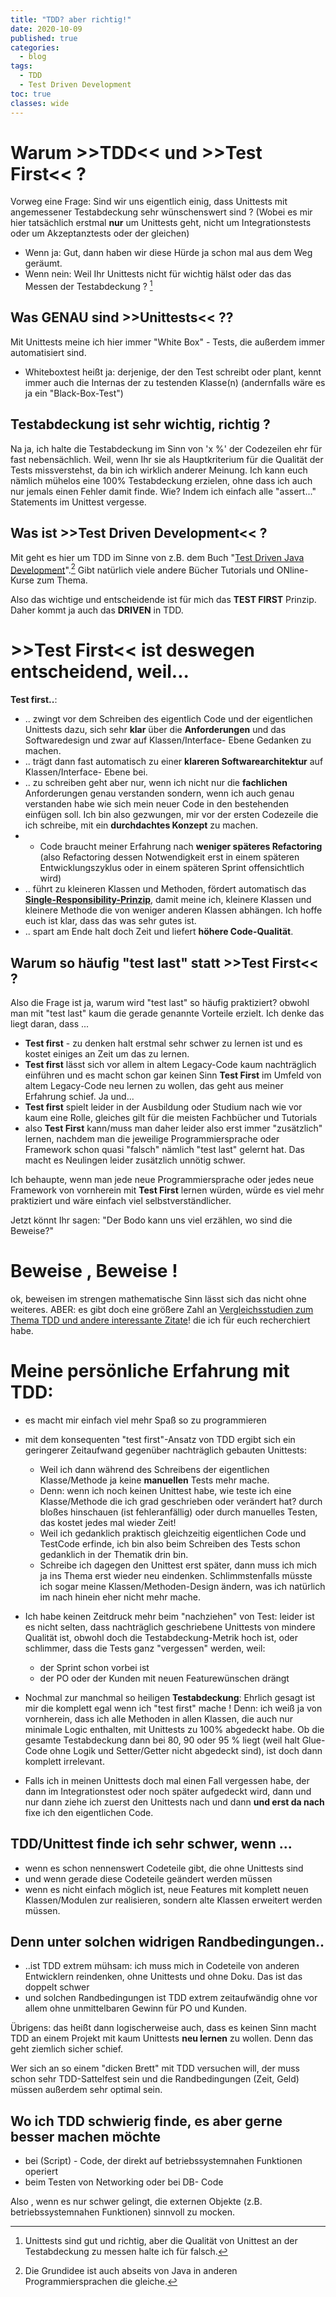 ```yaml
---
title: "TDD? aber richtig!"
date: 2020-10-09
published: true
categories:
  - blog
tags:
  - TDD
  - Test Driven Development
toc: true
classes: wide
---
```


# Warum >>TDD<< und >>Test First<< ?

Vorweg eine Frage: Sind wir uns eigentlich einig, dass Unittests mit angemessener
Testabdeckung sehr wünschenswert sind ? (Wobei es mir hier tatsächlich erstmal **nur**
um Unittests geht, nicht um Integrationstests oder um Akzeptanztests oder der
gleichen)

- Wenn ja: Gut, dann haben wir diese Hürde ja schon mal aus dem Weg geräumt.
- Wenn nein: Weil Ihr Unittests nicht für wichtig hälst oder das das Messen der Testabdeckung ? [^1]

## Was **GENAU** sind >>Unittests<< ??

Mit Unittests meine ich hier immer "White Box" - Tests, die außerdem immer automatisiert sind.

- Whiteboxtest heißt ja: derjenige, der den Test schreibt oder plant, kennt immer auch die Internas der zu testenden Klasse(n) (andernfalls wäre es ja ein "Black-Box-Test")

## Testabdeckung ist sehr wichtig, richtig ?

Na ja, ich halte die Testabdeckung im Sinn von 'x %' der Codezeilen ehr für fast nebensächlich. Weil, wenn Ihr sie als Hauptkriterium für die Qualität der Tests missverstehst, da bin ich wirklich anderer Meinung. Ich kann euch nämlich mühelos eine 100% Testabdeckung erzielen, ohne dass ich auch nur jemals einen Fehler damit finde. Wie? Indem ich einfach alle "assert..." Statements im Unittest vergesse.

## Was ist >>Test Driven Development<< ?

Mit geht es hier um TDD im Sinne von z.B. dem Buch "[Test Driven Java Development](https://www.packtpub.com/product/test-driven-java-development-second-edition/9781788836111)".[^2] Gibt natürlich viele andere Bücher Tutorials und ONline-Kurse zum Thema.

Also das wichtige und entscheidende ist für mich das **TEST FIRST** Prinzip. Daher kommt ja auch das **DRIVEN** in TDD.

# >>Test First<< ist deswegen entscheidend, weil...

**Test first..**:

- .. zwingt vor dem Schreiben des eigentlich Code und der eigentlichen Unittests dazu, sich sehr **klar** über die **Anforderungen** und das Softwaredesign und zwar auf Klassen/Interface- Ebene Gedanken zu machen.
- .. trägt dann fast automatisch zu einer **klareren Softwarearchitektur** auf Klassen/Interface- Ebene bei.
- .. zu schreiben geht aber nur, wenn ich nicht nur die **fachlichen** Anforderungen genau verstanden sondern, wenn ich auch genau verstanden habe wie sich mein neuer Code in den bestehenden einfügen soll. Ich bin also gezwungen, mir vor der ersten Codezeile die ich schreibe, mit ein **durchdachtes Konzept** zu machen.
- - Code braucht meiner Erfahrung nach **weniger späteres Refactoring** (also Refactoring dessen Notwendigkeit erst in einem späteren Entwicklungszyklus oder in einem späteren Sprint offensichtlich wird)
- .. führt zu kleineren Klassen und Methoden, fördert automatisch das **[Single-Responsibility-Prinzip](https://de.wikipedia.org/wiki/Single-Responsibility-Prinzip)**, damit meine ich, kleinere Klassen und kleinere Methode die von weniger anderen Klassen abhängen. Ich hoffe euch ist klar, dass das was sehr gutes ist.
- .. spart am Ende halt doch Zeit und liefert **höhere Code-Qualität**.

## Warum so häufig "test last" statt >>Test First<< ?

Also die Frage ist ja, warum wird "test last" so häufig praktiziert? obwohl man mit "test last" kaum die gerade genannte Vorteile erzielt.
Ich denke das liegt daran, dass ...

- **Test first** - zu denken halt erstmal sehr schwer zu lernen ist und es kostet einiges an Zeit um das zu lernen.
- **Test first** lässt sich vor allem in altem Legacy-Code kaum nachträglich einführen und es macht schon gar keinen Sinn **Test First** im Umfeld von altem Legacy-Code neu lernen zu wollen, das geht aus meiner Erfahrung schief. Ja und...
- **Test first** spielt leider in der Ausbildung oder Studium nach wie vor kaum eine Rolle, gleiches gilt für die meisten Fachbücher und Tutorials
- also **Test First** kann/muss man daher leider also erst immer "zusätzlich" lernen, nachdem man die jeweilige Programmiersprache oder Framework schon quasi "falsch" nämlich "test last" gelernt hat. Das macht es Neulingen leider zusätzlich unnötig schwer.

Ich behaupte, wenn man jede neue Programmiersprache oder jedes neue Framework von vornherein mit **Test First** lernen würden, würde es viel mehr praktiziert und wäre einfach viel selbstverständlicher.

Jetzt könnt Ihr sagen: "Der Bodo kann uns viel erzählen, wo sind die Beweise?"

# Beweise , Beweise !

ok, beweisen im strengen mathematische Sinn lässt sich das nicht ohne weiteres. ABER: es gibt doch eine größere Zahl an [Vergleichsstudien zum Thema TDD und andere interessante Zitate](../Literaturrecherche-TDD)! die ich für euch recherchiert habe.

# Meine persönliche Erfahrung mit TDD:

- es macht mir einfach viel mehr Spaß so zu programmieren
- mit dem konsequenten "test first"-Ansatz von TDD ergibt sich ein
  geringerer Zeitaufwand gegenüber nachträglich gebauten Unittests:
  - Weil ich dann während des Schreibens der eigentlichen
    Klasse/Methode ja keine **manuellen** Tests mehr mache.
  - Denn: wenn ich noch keinen Unittest habe, wie teste ich eine
    Klasse/Methode die ich grad geschrieben oder verändert hat?
    durch bloßes hinschauen (ist fehleranfällig) oder durch
    manuelles Testen, das kostet jedes mal wieder Zeit!
  - Weil ich gedanklich praktisch gleichzeitig eigentlichen Code und TestCode erfinde, ich bin also beim Schreiben des Tests schon gedanklich in der Thematik drin bin.
  - Schreibe ich dagegen den Unittest erst später, dann muss ich
    mich ja ins Thema erst wieder neu eindenken. Schlimmstenfalls
    müsste ich sogar meine Klassen/Methoden-Design ändern, was ich
    natürlich im nach hinein eher nicht mehr mache.
- Ich habe keinen Zeitdruck mehr beim "nachziehen" von Test: leider ist es nicht selten, dass nachträglich geschriebene Unittests von mindere Qualität ist, obwohl doch die Testabdeckung-Metrik hoch ist, oder schlimmer, dass die Tests ganz "vergessen" werden, weil:

  - der Sprint schon vorbei ist
  - der PO oder der Kunden mit neuen Featurewünschen drängt

- Nochmal zur manchmal so heiligen **Testabdeckung**: Ehrlich gesagt ist mir die komplett egal wenn ich "test first" mache ! Denn: ich weiß ja von vornherein, dass ich alle Methoden in allen Klassen, die auch nur minimale Logic enthalten, mit Unittests zu 100% abgedeckt habe. Ob die gesamte Testabdeckung dann bei 80, 90 oder 95 % liegt (weil halt Glue-Code ohne Logik und Setter/Getter nicht abgedeckt sind), ist doch dann komplett irrelevant.
- Falls ich in meinen Unittests doch mal einen Fall vergessen habe, der dann im Integrationstest oder noch später aufgedeckt wird, dann und nur dann ziehe ich zuerst den Unittests nach und dann **und erst da nach** fixe ich den eigentlichen Code.

## TDD/Unittest finde ich sehr schwer, wenn ...

- wenn es schon nennenswert Codeteile gibt, die ohne Unittests sind
- und wenn gerade diese Codeteile geändert werden müssen
- wenn es nicht einfach möglich ist, neue Features mit komplett neuen Klassen/Modulen zur realisieren, sondern alte Klassen erweitert
  werden müssen.

## Denn unter solchen widrigen Randbedingungen..

- ..ist TDD extrem mühsam: ich muss mich in Codeteile von anderen Entwicklern reindenken, ohne Unittests und ohne Doku. Das ist das doppelt schwer
- und solchen Randbedingungen ist TDD extrem zeitaufwändig ohne vor allem ohne unmittelbaren Gewinn für PO und Kunden.

Übrigens: das heißt dann logischerweise auch, dass es keinen Sinn macht TDD an einem Projekt mit kaum Unittests **neu lernen** zu wollen. Denn das geht ziemlich sicher schief.

Wer sich an so einem "dicken Brett" mit TDD versuchen will, der muss
schon sehr TDD-Sattelfest sein und die Randbedingungen (Zeit, Geld)
müssen außerdem sehr optimal sein.

## Wo ich TDD schwierig finde, es aber gerne besser machen möchte

- bei (Script) - Code, der direkt auf betriebssystemnahen Funktionen
  operiert
- beim Testen von Networking oder bei DB- Code

Also , wenn es nur schwer gelingt, die externen Objekte (z.B.
betriebssystemnahen Funktionen) sinnvoll zu mocken.

[^1]: Unittests sind gut und richtig, aber die Qualität von Unittest an der Testabdeckung zu messen halte ich für falsch.
[^2]: Die Grundidee ist auch abseits von Java in anderen Programmiersprachen die gleiche.
